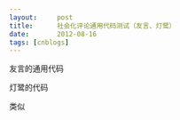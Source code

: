 ```yaml
---
layout:     post
title:      社会化评论通用代码测试（友言、灯鹭）
date:       2012-08-16
tags: [cnblogs]
---
```

友言的通用代码

灯鹭的代码

类似
